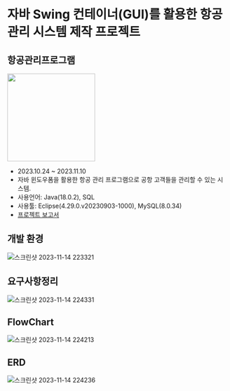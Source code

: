 # 자바 Swing 컨테이너(GUI)를 활용한 항공 관리 시스템 제작 프로젝트
## 항공관리프로그램
<img src="https://github.com/Lospel/airlinesProject/assets/115764991/8d568b4e-bc97-443f-8e9e-781335cf639b" width="200" height="200">

- 2023.10.24 ~ 2023.11.10
- 자바 윈도우폼을 활용한 항공 관리 프로그램으로 공항 고객들을 관리할 수 있는 시스템.
- 사용언어: Java(18.0.2), SQL
- 사용툴: Eclipse(4.29.0.v20230903-1000), MySQL(8.0.34)
- [프로젝트 보고서](https://github.com/Lospel/airlinesProject/blob/main/PDF/%ED%95%AD%EA%B3%B5%EA%B4%80%EB%A6%AC%ED%94%84%EB%A1%9C%EA%B7%B8%EB%9E%A8.pdf)

## 개발 환경
![스크린샷 2023-11-14 223321](https://github.com/Lospel/airlinesProject/assets/115764991/cf177495-6825-4d0e-bda0-0d464e9a1d27)

## 요구사항정리
![스크린샷 2023-11-14 224331](https://github.com/Lospel/airlinesProject/assets/115764991/a3b8f40a-1312-4f1e-8879-1447e852e9d4)

## FlowChart
![스크린샷 2023-11-14 224213](https://github.com/Lospel/airlinesProject/assets/115764991/2fc35ea7-4aa0-4509-9bc2-34e5099b278a)

## ERD
![스크린샷 2023-11-14 224236](https://github.com/Lospel/airlinesProject/assets/115764991/4d051209-d0c7-4e1b-9721-a6c8a91b1a96)
